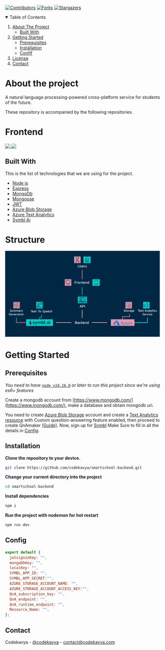 
[![Contributors][contributors-shield]][contributors-url]
[![Forks][forks-shield]][forks-url]
[![Stargazers][stars-shield]][stars-url]

<!-- TABLE OF CONTENTS -->
<details open="open">
  <summary>Table of Contents</summary>
  <ol>
    <li>
      <a href="#about-the-project">About The Project</a>
      <ul>
        <li><a href="#built-with">Built With</a></li>
      </ul>
    </li>
    <li>
      <a href="#getting-started">Getting Started</a>
      <ul>
        <li><a href="#prerequisites">Prerequisites</a></li>
        <li><a href="#installation">Installation</a></li>
        <li><a href="#confif">Confif</a></li>
      </ul>
    </li>
    <li><a href="#license">License</a></li>
    <li><a href="#contact">Contact</a></li>
  </ol>
</details>

# About the project

A natural language processing-powered cross-platform service for students of the future.

These repository is accompanied by the following repositories.
# Frontend

<a href="https://github.com/codekavya/smartschool-frontend">
  <!-- Change the `github-readme-stats.anuraghazra1.vercel.app` to `github-readme-stats.vercel.app`  -->
  <img align="center" src="https://github-readme-stats.anuraghazra1.vercel.app/api/pin/?username=codekavya&repo=smartschool-frontend&theme=material-palenight" />
</a>    
<a href="https://github.com/codekavya/smartschool-mobile">
  <!-- Change the `github-readme-stats.anuraghazra1.vercel.app` to `github-readme-stats.vercel.app`  -->
  <img align="center" src="https://github-readme-stats.anuraghazra1.vercel.app/api/pin/?username=codekavya&repo=smartschool-mobile&theme=material-palenight" />
</a>

## Built With
This is the list of technologies that we are using for the project. 
* [Node js](https://nodejs.org/en/)
* [Express](http://expressjs.com/)
* [MongoDb](https://www.mongodb.com/)
* [Mongoose](https://mongoosejs.com/)
* [JWT](https://jwt.io/)
* [Azure Blob Storage](https://azure.microsoft.com/en-us/services/storage/blobs/)
* [Azure Text Analytics](https://azure.microsoft.com/en-us/services/cognitive-services/text-analytics/)
* [Symbl Ai](https://symbl.ai/)

# Structure
![](images/flow.png)

# Getting Started
## Prerequisites

*You need to have [`node v14.16.0`](https://nodejs.org/en/) or later to run this project since we're using es6+ features*

Create a mongodb account from [https://www.mongodb.com/](https://www.mongodb.com/), make a database and obtain mongodb uri.

You need to create [Azure Blob Storage](https://azure.microsoft.com/en-us/services/storage/blobs/) account and create a [Text Analytics resource](https://azure.microsoft.com/en-us/services/cognitive-services/text-analytics/) with Custom question-answering feature enabled, then proceed to create QnAmaker [(Guide)](https://docs.microsoft.com/en-us/azure/cognitive-services/qnamaker/overview/overview). Now, sign up for [Symbl](https://symbl.ai/)  Make Sure to fill in all the details in [Config](#Config). 


## Installation

**Clone the repository to your device.**
```bash
git clone https://github.com/codekavya/smartschool-backend.git
```
**Change your current directory into the project**
```bash
cd smartschool-backend
```
**Install dependencies**
```bash
npm i
```
**Run the project with nodemon for hot restart**
```bash
npm run dev
```
## Config

```js
export default {
  jwtsigninKey: "",
  mongoDbKey: "",
  localKey: "",
  SYMBL_APP_ID: "",
  SYMBL_APP_SECRET:"",
  AZURE_STORAGE_ACCOUNT_NAME: "",
  AZURE_STORAGE_ACCOUNT_ACCESS_KEY:"",
  QnA_subscription_key: "",
  QnA_endpoint: "",
  QnA_runtime_endpoint: "",
  Resource_Name: "",
};

```
<!-- CONTACT -->
## Contact

Codekavya - [@codekavya](https://twitter.com/codekavya) - contact@codekavya.com


[contributors-shield]: https://img.shields.io/github/forks/codekavya/smartschool-backend?style=for-the-badge
[contributors-url]: https://github.com/codekavya/smartschool-backend/graphs/contributors
[forks-shield]: https://img.shields.io/github/forks/codekavya/smartschool-backend?style=for-the-badge
[forks-url]: https://github.com/codekavya/smartschool-backend/network/members
[stars-shield]: https://img.shields.io/github/stars/codekavya/smartschool-backend?style=for-the-badge
[stars-url]: https://github.com/codekavya/smartschool-backend/stargazers